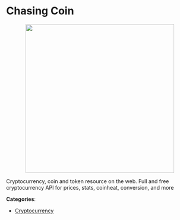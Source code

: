 # Chasing Coin
<p align="center">
    <img width="400" src="https://raw.githubusercontent.com/apis-list/apis-list/apis/chasing-coin/logo_256x256.png" />
</p>

Cryptocurrency, coin and token resource on the web. Full and free cryptocurrency API for prices, stats, coinheat, conversion, and more



**Categories**:

- [Cryptocurrency](https://github.com/apis-list/apis-list#cryptocurrency)



